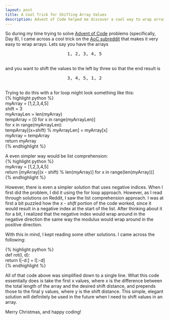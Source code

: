 ```yaml
---
layout: post
title: A Cool Trick for Shifting Array Values
description: Advent of Code helped me discover a cool way to wrap arrays
---
```


So during my time trying to solve [Advent of Code]("https://www.adventofcode.com/2016") problems (specifically, Day 8), I came across a cool trick on the [AoC subreddit]("https://www.reddit.com/r/adventofcode/comments/5h52ro/2016_day_8_solutions/") that makes it very easy to wrap arrays. Lets say you have the arrays
<pre>
<center>1, 2, 3, 4, 5</center>
</pre>
and you want to shift the values to the left by three so that the end result is
<pre>
<center>3, 4, 5, 1, 2</center>
</pre>
Trying to do this with a for loop might look something like this:  
{% highlight python %}     
myArray = [1,2,3,4,5]  
shift = 3  
myArrayLen = len(myArray)  
tempArray = [0 for x in range(myArrayLen)]  
for x in range(myArrayLen):  
    tempArray[(x+shift) % myArrayLen] = myArray[x]  
myArray = tempArray  
return myArray  
{% endhighlight %}

A even simpler way would be list comprehension:  
{% highlight python %}    
myArray = [1,2,3,4,5]  
return [myArray[(x - shift) % len(myArray)] for x in range(len(myArray))]  
{% endhighlight %}  

However, there is even a simpler solution that uses negative indices. When I first did the problem, I did it using the for loop approach. However, as I read through solutions on Reddit, I saw the list comprehension approach. I was at first a bit puzzled how the _x - shift_ portion of the code worked, since it would result in a negative index at the start of the list. After thinking about it for a bit, I realized that the negative index would wrap around in the negative direction the same way the modulus would wrap around in the positive direction.

With this in mind, I kept reading some other solutions. I came across the following:

{% highlight python %}  
def rot(l, d):  
    return l[-d:] + l[:-d]  
{% endhighlight %}  

All of that code above was simplified down to a single line. What this code essentially does is take the first x values, where x is the difference between the total length of the array and the desired shift distance, and prepends those to the final y values, where y is the shift distance. This simple, elegant solution will definitely be used in the future when I need to shift values in an array.

Merry Christmas, and happy coding!